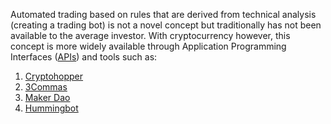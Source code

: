 Automated trading based on rules that are derived from technical analysis
(creating a trading bot) is not a novel concept but traditionally has not been
available to the average investor. With cryptocurrency however, this concept
is more widely available through Application Programming Interfaces
([APIs](https://www.howtogeek.com/343877/what-is-an-api/)) and tools such
as:


 1. [Cryptohopper](https://www.cryptohopper.com/)
 2. [3Commas](https://3commas.io/)
 3. [Maker Dao](https://docs.makerdao.com/keepers/market-maker-keepers/market-maker-keeper-bot-setup-guide)
 4. [Hummingbot](https://hummingbot.io/)
